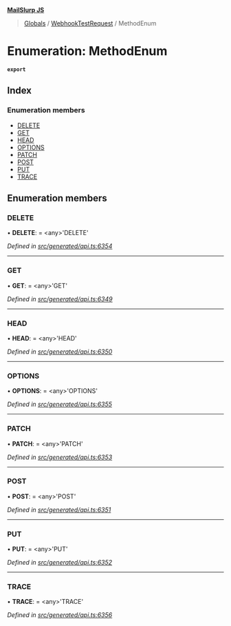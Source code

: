 **[MailSlurp JS](../README.md)**

> [Globals](../README.md) / [WebhookTestRequest](../modules/webhooktestrequest.md) / MethodEnum

# Enumeration: MethodEnum

**`export`** 

## Index

### Enumeration members

* [DELETE](webhooktestrequest.methodenum.md#delete)
* [GET](webhooktestrequest.methodenum.md#get)
* [HEAD](webhooktestrequest.methodenum.md#head)
* [OPTIONS](webhooktestrequest.methodenum.md#options)
* [PATCH](webhooktestrequest.methodenum.md#patch)
* [POST](webhooktestrequest.methodenum.md#post)
* [PUT](webhooktestrequest.methodenum.md#put)
* [TRACE](webhooktestrequest.methodenum.md#trace)

## Enumeration members

### DELETE

•  **DELETE**:  = \<any>'DELETE'

*Defined in [src/generated/api.ts:6354](https://github.com/mailslurp/mailslurp-client/blob/730b817/src/generated/api.ts#L6354)*

___

### GET

•  **GET**:  = \<any>'GET'

*Defined in [src/generated/api.ts:6349](https://github.com/mailslurp/mailslurp-client/blob/730b817/src/generated/api.ts#L6349)*

___

### HEAD

•  **HEAD**:  = \<any>'HEAD'

*Defined in [src/generated/api.ts:6350](https://github.com/mailslurp/mailslurp-client/blob/730b817/src/generated/api.ts#L6350)*

___

### OPTIONS

•  **OPTIONS**:  = \<any>'OPTIONS'

*Defined in [src/generated/api.ts:6355](https://github.com/mailslurp/mailslurp-client/blob/730b817/src/generated/api.ts#L6355)*

___

### PATCH

•  **PATCH**:  = \<any>'PATCH'

*Defined in [src/generated/api.ts:6353](https://github.com/mailslurp/mailslurp-client/blob/730b817/src/generated/api.ts#L6353)*

___

### POST

•  **POST**:  = \<any>'POST'

*Defined in [src/generated/api.ts:6351](https://github.com/mailslurp/mailslurp-client/blob/730b817/src/generated/api.ts#L6351)*

___

### PUT

•  **PUT**:  = \<any>'PUT'

*Defined in [src/generated/api.ts:6352](https://github.com/mailslurp/mailslurp-client/blob/730b817/src/generated/api.ts#L6352)*

___

### TRACE

•  **TRACE**:  = \<any>'TRACE'

*Defined in [src/generated/api.ts:6356](https://github.com/mailslurp/mailslurp-client/blob/730b817/src/generated/api.ts#L6356)*
